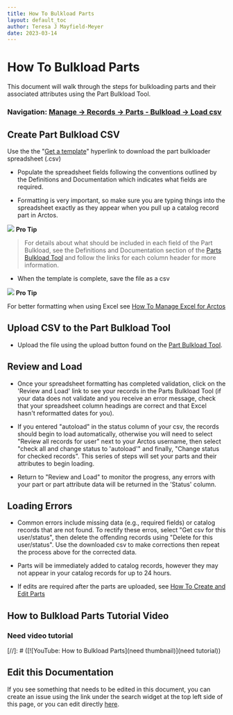 ```yaml
---
title: How To Bulkload Parts
layout: default_toc
author: Teresa J Mayfield-Meyer
date: 2023-03-14
---
```


# How To Bulkload Parts

This document will walk through the steps for bulkloading parts and their associated attributes using the Part Bulkload Tool.

### Navigation: [Manage -> Records -> Parts - Bulkload -> Load csv](https://arctos.database.museum/tools/BulkloadParts.cfm?action=ld)

## Create Part Bulkload CSV

Use the the "[Get a template](https://arctos.database.museum/tools/BulkloadParts.cfm?action=makeTemplate)" hyperlink to download the part bulkloader spreadsheet (.csv)
 
* Populate the spreadsheet fields following the conventions outlined by the Definitions and Documentation which indicates what fields are required. 

* Formatting is very important, so make sure you are typing things into the spreadsheet exactly as they appear when you pull up a catalog record part in Arctos. 

![](https://raw.githubusercontent.com/ArctosDB/documentation-wiki/gh-pages/tutorial_images/Bear%20Pro.jpg) **Pro Tip**

> For details about what should be included in each field of the Part Bulkload, see the Definitions and Documentation section of the [Parts Bulkload Tool](https://arctos.database.museum/tools/BulkloadParts.cfm?action=ld) and follow the links for each column header for more information.  
 
* When the template is complete, save the file as a csv

![](https://raw.githubusercontent.com/ArctosDB/documentation-wiki/gh-pages/tutorial_images/Bear%20Pro.jpg) **Pro Tip**

For better formatting when using Excel see [How To Manage Excel for Arctos](https://handbook.arctosdb.org/how_to/How-to-Excel-for-Arctos.html)

## Upload CSV to the Part Bulkload Tool

* Upload the file using the upload button found on the [Part Bulkload Tool](https://arctos.database.museum/tools/BulkloadParts.cfm?action=ld).

## Review and Load

* Once your spreadsheet formatting has completed validation, click on the 'Review and Load' link to see your records in the Parts Bulkload Tool (if your data does not validate and you receive an error message, check that your spreadsheet column headings are correct and that Excel hasn't reformatted dates for you).

* If you entered "autoload" in the status column of your csv, the records should begin to load automatically, otherwise you will need to select "Review all records for user" next to your Arctos username, then select "check all and change status to 'autoload'" and finally, "Change status for checked records". This series of steps will set your parts and their attributes to begin loading.

* Return to "Review and Load" to monitor the progress, any errors with your part or part attribute data will be returned in the 'Status' column. 

## Loading Errors

* Common errors include missing data (e.g., required fields) or catalog records that are not found. To rectify these erros, select "Get csv for this user/status", then delete the offending records using "Delete for this user/status". Use the downloaded csv to make corrections then repeat the process above for the corrected data.

* Parts will be immediately added to catalog records, however they may not appear in your catalog records for up to 24 hours.

* If edits are required after the parts are uploaded, see [How To Create and Edit Parts](https://handbook.arctosdb.org/how_to/How-to-Create-and-Edit-Parts.html)  

## How to Bulkload Parts Tutorial Video

### Need video tutorial
[//]: # ([![YouTube: How to Bulkload Parts](need thumbnail)](need tutorial))

## Edit this Documentation

If you see something that needs to be edited in this document, you can create an issue using the link under the search widget at the top left side of this page, or you can edit directly <a href="https://github.com/ArctosDB/documentation-wiki/edit/gh-pages/_how_to/How-to-Bulkload-Parts.markdown" target="_blank">here</a>.
